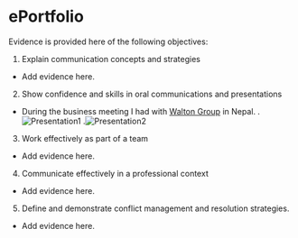 # ePortfolio
Evidence is provided here of the following objectives:
1. Explain communication concepts and strategies
- Add evidence here.
2. Show confidence and skills in oral communications and presentations
-  During the business meeting I had with [Walton Group](https://waltonbd.com/) in Nepal.
   .![Presentation1](https://user-images.githubusercontent.com/103425298/167282681-d3c62d9f-1512-4fa4-9f7b-5302c2aa3f0f.jpg)
   .![Presentation2](https://user-images.githubusercontent.com/103425298/167282719-811b70d4-d8f6-483f-beaa-5d441cf758f8.jpg)
3. Work effectively as part of a team
- Add evidence here.
4. Communicate effectively in a professional context
- Add evidence here.
5. Define and demonstrate conflict management and resolution strategies.
- Add evidence here.
